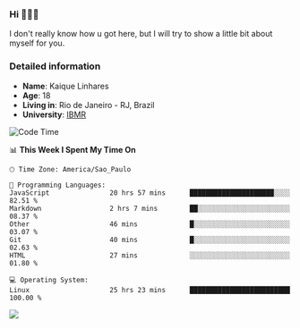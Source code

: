 ### Hi 🙋🏽‍♂️

I don't really know how u got here, but I will try to show a little bit about myself for you.

### Detailed information

* **Name**: Kaique Linhares
* **Age**: 18
* **Living in**: Rio  de Janeiro - RJ, Brazil
* **University**: [IBMR](https://www.ibmr.br/)

<!--START_SECTION:waka-->
![Code Time](http://img.shields.io/badge/Code%20Time-612%20hrs%2052%20mins-blue)

📊 **This Week I Spent My Time On** 

```text
🕑︎ Time Zone: America/Sao_Paulo

💬 Programming Languages: 
JavaScript               20 hrs 57 mins      █████████████████████░░░░   82.51 % 
Markdown                 2 hrs 7 mins        ██░░░░░░░░░░░░░░░░░░░░░░░   08.37 % 
Other                    46 mins             █░░░░░░░░░░░░░░░░░░░░░░░░   03.07 % 
Git                      40 mins             █░░░░░░░░░░░░░░░░░░░░░░░░   02.63 % 
HTML                     27 mins             ░░░░░░░░░░░░░░░░░░░░░░░░░   01.80 % 

💻 Operating System: 
Linux                    25 hrs 23 mins      █████████████████████████   100.00 % 
```


<!--END_SECTION:waka-->

<a href="https://www.linkedin.com/in/kaique-linhares-25a840208/"  target="_blank"><img src="https://img.shields.io/badge/-LinkedIn-%230077B5?style=for-the-badge&logo=linkedin&logoColor=white" target="_blank"></a>
